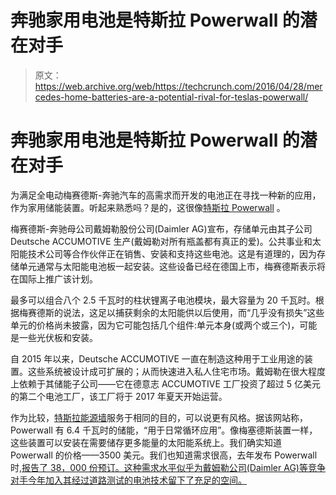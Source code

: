 # 奔驰家用电池是特斯拉 Powerwall  的潜在对手

> 原文：<https://web.archive.org/web/https://techcrunch.com/2016/04/28/mercedes-home-batteries-are-a-potential-rival-for-teslas-powerwall/>

# 奔驰家用电池是特斯拉 Powerwall 的潜在对手

为满足全电动梅赛德斯-奔驰汽车的高需求而开发的电池正在寻找一种新的应用，作为家用储能装置。听起来熟悉吗？是的，这很像[特斯拉 Powerwall](https://web.archive.org/web/20230326030252/https://techcrunch.com/2015/04/30/tesla-powerwall-home-battery/) 。

梅赛德斯-奔驰母公司戴姆勒股份公司(Daimler AG)宣布，存储单元由其子公司 Deutsche ACCUMOTIVE 生产(戴姆勒对所有瓶盖都有真正的爱)。公共事业和太阳能技术公司等合作伙伴正在销售、安装和支持这些电池。这是有道理的，因为存储单元通常与太阳能电池板一起安装。这些设备已经在德国上市，梅赛德斯表示将在国际上推广该计划。

最多可以组合八个 2.5 千瓦时的柱状锂离子电池模块，最大容量为 20 千瓦时。根据梅赛德斯的说法，这足以捕获剩余的太阳能供以后使用，而“几乎没有损失”这些单元的价格尚未披露，因为它可能包括几个组件:单元本身(或两个或三个)，可能是一些光伏板和安装。

自 2015 年以来，Deutsche ACCUMOTIVE 一直在制造这种用于工业用途的装置。这些系统被设计成可扩展的；从而快速进入私人住宅市场。戴姆勒在很大程度上依赖于其储能子公司——它在德意志 ACCUMOTIVE 工厂投资了超过 5 亿美元的第二个电池工厂，该工厂将于 2017 年夏天开始运营。

作为比较，[特斯拉能源墙](https://web.archive.org/web/20230326030252/https://www.teslamotors.com/powerwall)服务于相同的目的，可以说更有风格。据该网站称，Powerwall 有 6.4 千瓦时的储能，“用于日常循环应用”。像梅塞德斯装置一样，这些装置可以安装在需要储存更多能量的太阳能系统上。我们确实知道 Powerwall 的价格——3500 美元。我们也知道需求很高，去年发布 Powerwall 时,[报告了 38，000 份预订。这种需求水平似乎为戴姆勒公司(Daimler AG)等竞争对手今年加入其经过道路测试的电池技术留下了充足的空间。](https://web.archive.org/web/20230326030252/http://www.engadget.com/2015/05/06/tesla-powerwall-earnings/)